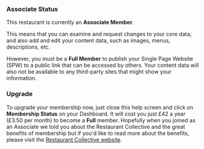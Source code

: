 ### Associate Status

This restaurant is currently an **Associate Member**.

This means that you can examine and request changes to your core data, and
also add and edit your content data, such as images, menus, descriptions, etc.

However, you must be a **Full Member** to publish your Single Page Website (SPW) to a public link
 that can be accessed by others. Your content data will also not be available to any
 third-party sites that might show your information.
 
### Upgrade

To upgrade your membership now, just close this help screen and click on 
**Membership Status** on your Dashboard. It will cost you
just £42 a year (£3.50 per month) to become a **Full** member. Hopefully when you joined as an Associate
we told you about the Restaurant Collective and the great benefits of membership but if you'd like to read more about the benefits, please visit the [Restaurant Collective website](https://www.restaurantcollective.uk/).
